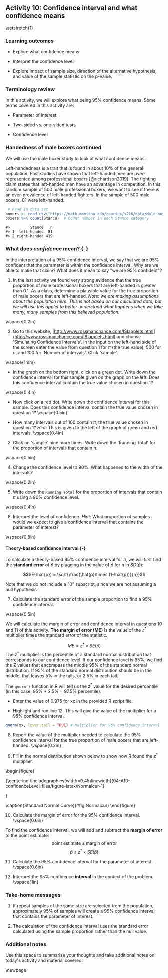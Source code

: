 ## Activity 10:  Confidence interval and what confidence means

\setstretch{1}

### Learning outcomes

* Explore what confidence means

* Interpret the confidence level

* Explore impact of sample size, direction of the alternative hypothesis, and value of the sample statistic on the p-value.

### Terminology review

In this activity, we will explore what being 95\% confidence means. Some terms covered in this activity are:

* Parameter of interest

* Two-sided vs. one-sided tests

* Confidence level

### Handedness of male boxers continued

We will use the male boxer study to look at what confidence means.

Left-handedness is a trait that is found in about 10\% of the general population. Past studies have shown that left-handed men are over-represented among professional boxers [@richardson2019]. The fighting claim states that left-handed men have an advantage in competition.  In this random sample of 500 male professional boxers, we want to see if there is an over-prevalence of left-handed fighters.  In the sample of 500 male boxers, 81 were left-handed.



``` r
 # Read in data set
boxers <- read.csv("https://math.montana.edu/courses/s216/data/Male_boxers_sample.csv")
boxers %>% count(Stance)  # Count number in each Stance category
```

```
#>         Stance   n
#> 1  left-handed  81
#> 2 right-handed 419
```

### What does *confidence* mean? {-}

In the interpretation of a 95\% confidence interval, we say that we are 95\% confident that the parameter is within the confidence interval.  Why are we able to make that claim?  What does it mean to say "we are 95\% confident"?

1. In the last activity we found very strong evidence that the true proportion of male professional boxers that are left-handed is greater than 0.1.  As a class, determine a plausible value for the true proportion of male boxers that are left-handed. *Note: we are making assumptions about the population here. This is not based on our calculated data, but we will use this applet to better understand what happens when we take many, many samples from this believed population.*

\vspace{0.2in}

2.  Go to this website, [http://www.rossmanchance.com/ISIapplets.html](http://www.rossmanchance.com/ISIapplets.html) and choose 'Simulating Confidence Intervals'.  In the input on the left-hand side of the screen enter the value from question 1 for $\pi$ (the true value), 500 for $n$, and 100 for 'Number of intervals'.  Click 'sample'.

\vspace{1mm}

* In the graph on the bottom right, click on a green dot.  Write down the confidence interval for this sample given on the graph on the left.  Does this confidence interval contain the true value chosen in question 1?

\vspace{0.4in}

* Now click on a red dot.  Write down the confidence interval for this sample.  Does this confidence interval contain the true value chosen in question 1?
\vspace{0.5in}

* How many intervals out of 100 contain $\pi$, the true value chosen in question 1? *Hint*:  This is given to the left of the graph of green and red intervals.
\vspace{0.4in}

3.  Click on 'sample' nine more times.  Write down the 'Running Total' for the proportion of intervals that contain $\pi$.

\vspace{0.5in}

4. Change the confidence level to 90\%.  What happened to the width of the intervals?

\vspace{0.2in}

5. Write down the `Running Total` for the proportion of intervals that contain $\pi$ using a 90\% confidence level.

\vspace{0.4in}

6.  Interpret the level of confidence.  *Hint*: What proportion of samples would we expect to give a confidence interval that contains the parameter of interest?

\vspace{0.8in}

#### Theory-based confidence interval {-}

To calculate a theory-based 95\% confidence interval for $\pi$, we will first find the **standard error** of $\hat{p}$ by plugging in the value of $\hat{p}$ for $\pi$ in $SD(\hat{p})$:

$$SE(\hat{p}) = \sqrt{\frac{\hat{p}\times (1-\hat{p})}{n}}$$

Note that we do not include a "0" subscript, since we are not assuming a null hypothesis. 

7.  Calculate the standard error of the sample proportion to find a 95\% confidence interval.

\vspace{0.5in}

We will calculate the margin of error and confidence interval in questions 10 and 11 of this activity. **The margin of error (ME)** is the value of the $z^*$ multiplier times the standard error of the statistic.

$$ME = z^* \times SE(\hat{p})$$
The $z^*$ multiplier is the percentile of a standard normal distribution that corresponds to our confidence level. If our confidence level is 95\%, we find the Z values that encompass the middle 95\% of the standard normal distribution.  If 95\% of the standard normal distribution should be in the middle, that leaves 5\% in the tails, or 2.5\% in each tail.  

The `qnorm()` function in R will tell us the $z^*$ value for the desired percentile (in this case, 95\% + 2.5\% = 97.5\% percentile). 

* Enter the value of 0.975 for xx in the provided R script file. 

* Highlight and run line 12. This will give the value of the multiplier for a 95\% confidence interval.


``` r
qnorm(xx, lower.tail = TRUE) # Multiplier for 95% confidence interval
```

8. Report the value of the multiplier needed to calculate the 95\% confidence interval for the true proportion of male boxers that are left-handed.
\vspace{0.2in}

9. Fill in the normal distribution shown below to show how R found the $z^*$ multiplier.

\begin{figure}

{\centering \includegraphics[width=0.45\linewidth]{04-A10-confidenceLevel_files/figure-latex/Normalcur-1} 

}

\caption{Standard Normal Curve}(\#fig:Normalcur)
\end{figure}

10.  Calculate the margin of error for the 95\% confidence interval.
\vspace{0.6in}

To find the confidence interval, we will add and subtract the **margin of error** to the point estimate:
$$\text{point estimate}\pm\text{margin of error}$$
$$\hat{p}\pm z^* \times SE(\hat{p})$$

11.  Calculate the 95\% confidence interval for the parameter of interest.
\vspace{0.6in}


12.  Interpret the 95\% confidence **interval** in the context of the problem.
\vspace{1in}



### Take-home messages

1.  If repeat samples of the same size are selected from the population, approximately 95\% of samples will create a 95\% confidence interval that contains the parameter of interest.

2.  The calculation of the confidence interval uses the standard error calculated using the sample proportion rather than the null value.

### Additional notes

Use this space to summarize your thoughts and take additional notes on today's activity and material covered.


\newpage
